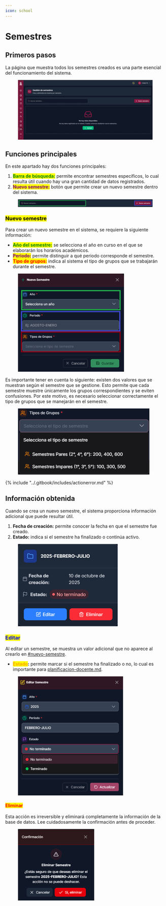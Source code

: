 ```yaml
---
icon: school
---
```


# Semestres

## Primeros pasos

La página que muestra todos los semestres creados es una parte esencial del funcionamiento del sistema.

<figure><img src="../.gitbook/assets/semestre.png" alt=""><figcaption></figcaption></figure>

## Funciones principales

En este apartado hay dos funciones principales:

1. <mark style="color:green;">**Barra de búsqueda:**</mark> permite encontrar semestres específicos, lo cual resulta útil cuando hay una gran cantidad de datos registrados.
2. <mark style="color:purple;">**Nuevo semestre:**</mark> botón que permite crear un nuevo semestre dentro del sistema.

<figure><img src="../.gitbook/assets/Captura de pantalla 2025-10-10 181758.png" alt=""><figcaption></figcaption></figure>

### <mark style="color:$primary;">Nuevo semestre</mark>

Para crear un nuevo semestre en el sistema, se requiere la siguiente información:

* <mark style="color:green;">**Año del semestre:**</mark> se selecciona el año en curso en el que se elaborarán los horarios académicos.
* <mark style="color:purple;">**Periodo:**</mark> permite distinguir a qué periodo corresponde el semestre.
* <mark style="color:red;">**Tipo de grupos:**</mark> indica al sistema el tipo de grupos que se trabajarán durante el semestre.

<figure><img src="../.gitbook/assets/Captura de pantalla 2025-10-10 183223.png" alt="" width="334"><figcaption></figcaption></figure>

Es importante tener en cuenta lo siguiente: existen dos valores que se muestran según el semestre que se gestione. Esto permite que cada semestre muestre únicamente los grupos correspondientes y se eviten confusiones. Por este motivo, es necesario seleccionar correctamente el tipo de grupos que se manejarán en el semestre.

<figure><img src="../.gitbook/assets/image (2).png" alt=""><figcaption></figcaption></figure>

{% include "../.gitbook/includes/actionerror.md" %}

## Información obtenida

Cuando se crea un nuevo semestre, el sistema proporciona información adicional que puede resultar útil.

1. **Fecha de creación:** permite conocer la fecha en que el semestre fue creado.
2. **Estado:** indica si el semestre ha finalizado o continúa activo.

<figure><img src="../.gitbook/assets/Captura de pantalla 2025-10-10 190133.png" alt=""><figcaption></figcaption></figure>

### <mark style="color:blue;">Editar</mark>

Al editar un semestre, se muestra un valor adicional que no aparece al crearlo en [#nuevo-semestre](semestres.md#nuevo-semestre "mention").

* <mark style="color:orange;">**Estado**</mark>**:** permite marcar si el semestre ha finalizado o no, lo cual es importante para [planificacion-docente.md](../gestion-de-horarios/planificacion-docente.md "mention").

<figure><img src="../.gitbook/assets/Captura de pantalla 2025-10-10 191831.png" alt="" width="331"><figcaption></figcaption></figure>

#### <mark style="color:red;">Eliminar</mark>

Esta acción es irreversible y eliminará completamente la información de la base de datos. Lee cuidadosamente la confirmación antes de proceder.

<figure><img src="../.gitbook/assets/Captura de pantalla 2025-10-10 192207.png" alt="" width="240"><figcaption></figcaption></figure>
